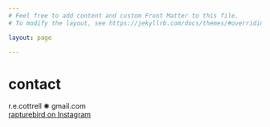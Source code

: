```yaml
---
# Feel free to add content and custom Front Matter to this file.
# To modify the layout, see https://jekyllrb.com/docs/themes/#overriding-theme-defaults

layout: page

---
```

# contact

r.e.cottrell ✺ gmail.com  
[rapturebird on Instagram](http://instagram.com/rapturebird)
